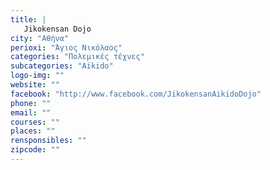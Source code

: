 ```yaml
---
title: |
   Jikokensan Dojo
city: "Αθήνα"
perioxi: "Άγιος Νικόλαος"
categories: "Πολεμικές τέχνες"
subcategories: "Aikido"
logo-img: ""
website: ""
facebook: "http://www.facebook.com/JikokensanAikidoDojo"
phone: ""
email: ""
courses: ""
places: ""
rensponsibles: ""
zipcode: ""
---
```




